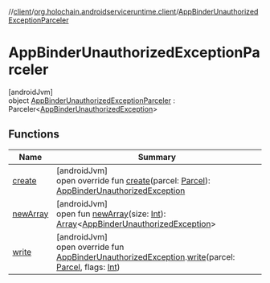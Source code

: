 //[client](../../../index.md)/[org.holochain.androidserviceruntime.client](../index.md)/[AppBinderUnauthorizedExceptionParceler](index.md)

# AppBinderUnauthorizedExceptionParceler

[androidJvm]\
object [AppBinderUnauthorizedExceptionParceler](index.md) : Parceler&lt;[AppBinderUnauthorizedException](../-app-binder-unauthorized-exception/index.md)&gt;

## Functions

| Name | Summary |
|---|---|
| [create](create.md) | [androidJvm]<br>open override fun [create](create.md)(parcel: [Parcel](https://developer.android.com/reference/kotlin/android/os/Parcel.html)): [AppBinderUnauthorizedException](../-app-binder-unauthorized-exception/index.md) |
| [newArray](../-runtime-network-config-ffi-parceler/index.md#-1206408188%2FFunctions%2F275946699) | [androidJvm]<br>open fun [newArray](../-runtime-network-config-ffi-parceler/index.md#-1206408188%2FFunctions%2F275946699)(size: [Int](https://kotlinlang.org/api/core/kotlin-stdlib/kotlin/-int/index.html)): [Array](https://kotlinlang.org/api/core/kotlin-stdlib/kotlin/-array/index.html)&lt;[AppBinderUnauthorizedException](../-app-binder-unauthorized-exception/index.md)&gt; |
| [write](write.md) | [androidJvm]<br>open override fun [AppBinderUnauthorizedException](../-app-binder-unauthorized-exception/index.md).[write](write.md)(parcel: [Parcel](https://developer.android.com/reference/kotlin/android/os/Parcel.html), flags: [Int](https://kotlinlang.org/api/core/kotlin-stdlib/kotlin/-int/index.html)) |